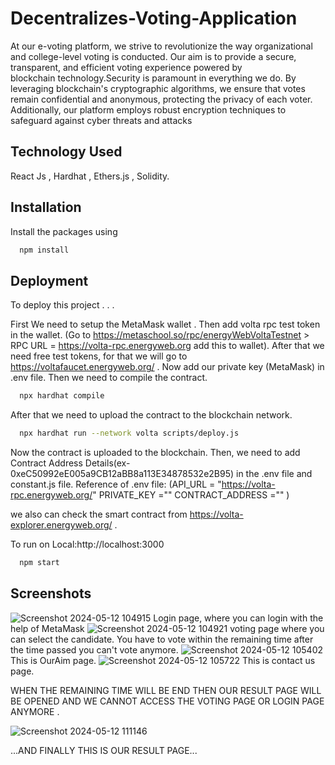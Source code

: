 

# Decentralizes-Voting-Application
At our e-voting platform, we strive to revolutionize the way organizational and college-level voting is conducted. Our aim is to provide a secure, transparent, and efficient voting experience powered by blockchain technology.Security is paramount in everything we do. By leveraging blockchain's cryptographic algorithms, we ensure that votes remain confidential and anonymous, protecting the privacy of each voter. Additionally, our platform employs robust encryption techniques to safeguard against cyber threats and attacks

## Technology Used
React Js , Hardhat , Ethers.js , Solidity.

## Installation
Install the packages using

```bash
  npm install
```

## Deployment

To deploy this project . . .

First We need to setup the MetaMask wallet .
Then add volta rpc test token in the wallet.
(Go to https://metaschool.so/rpc/energyWebVoltaTestnet > RPC URL =   https://volta-rpc.energyweb.org   add this to wallet).
After that we need free test tokens, for that we will go to https://voltafaucet.energyweb.org/  .
Now add our private key (MetaMask) in .env file.
Then we need to compile the contract.
```bash
  npx hardhat compile
```
After that we need to upload the contract to the blockchain network. 
```bash
  npx hardhat run --network volta scripts/deploy.js
```
Now the contract is uploaded to the blockchain.
Then, we need to add Contract Address Details(ex- 0xeC50992eE005a9CB12aBB8a113E34878532e2B95) in the .env file and constant.js file.
Reference of .env file:
(API_URL = "https://volta-rpc.energyweb.org/"
PRIVATE_KEY =""
CONTRACT_ADDRESS ="" )

we also can check the smart contract from https://volta-explorer.energyweb.org/  .

To run on Local:http://localhost:3000
```bash
  npm start
```
## Screenshots
![Screenshot 2024-05-12 104915](https://github.com/hiraknaskar/Decentralizes-Voting-Application/assets/131425379/acb7ae83-9cfb-43f0-9768-bd7392f90c23)
Login page, where you can login with the help of MetaMask
![Screenshot 2024-05-12 104921](https://github.com/hiraknaskar/Decentralizes-Voting-Application/assets/131425379/82bbda56-70f3-43ab-95f9-e539f6bcb78d)
voting page where you can select the candidate.
You have to vote within the remaining time after the time passed you can't vote anymore.
![Screenshot 2024-05-12 105402](https://github.com/hiraknaskar/Decentralizes-Voting-Application/assets/131425379/f0847878-845c-4210-8ca9-754687009a9d)
This is OurAim page.
![Screenshot 2024-05-12 105722](https://github.com/hiraknaskar/Decentralizes-Voting-Application/assets/131425379/50706b39-15f6-4fa0-b65a-208ffbec6e41)
This is contact us page.

WHEN THE REMAINING TIME WILL BE END THEN OUR RESULT PAGE WILL BE OPENED AND WE CANNOT ACCESS THE VOTING PAGE OR LOGIN PAGE ANYMORE .

![Screenshot 2024-05-12 111146](https://github.com/hiraknaskar/Decentralizes-Voting-Application/assets/131425379/a8db345e-08b1-48ad-ae32-01c1562c04ab)

...AND FINALLY THIS IS OUR RESULT PAGE...
